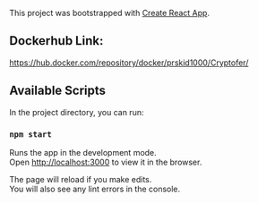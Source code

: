 This project was bootstrapped with [Create React App](https://github.com/facebook/create-react-app).

## Dockerhub Link:
https://hub.docker.com/repository/docker/prskid1000/Cryptofer/

## Available Scripts

In the project directory, you can run:

### `npm start`

Runs the app in the development mode.<br />
Open [http://localhost:3000](http://localhost:3000) to view it in the browser.

The page will reload if you make edits.<br />
You will also see any lint errors in the console.
